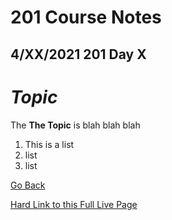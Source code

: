 # 201 Course Notes

## 4/XX/2021 201 Day X

# *Topic*

The **The Topic** is blah blah blah


1. This is a list
1. list
1. list

[Go Back](README.md)

[Hard Link to this Full Live Page](https://charles-bofferding.github.io/reading-notes/read0X.html)